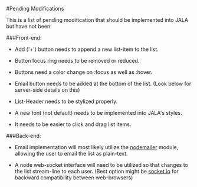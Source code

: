 #Pending Modifications

This is a list of pending modification that should be implemented
into JALA but have not been:

###Front-end:

  - Add ('+') button needs to append a new list-item to the list.

  - Button focus ring needs to be removed or reduced.

  - Buttons need a color change on :focus as well as :hover.

  - Email button needs to be added at the bottom of the list.
    (Look below for server-side details on this)

  - List-Header needs to be stylized properly.

  - A new font (not default) needs to be implemented into
    JALA's styles.

  - It needs to be easier to click and drag list items.

###Back-end:

  - Email implementation will most likely utilize the [nodemailer](https://www.npmjs.com/package/nodemailer)
    module, allowing the user to email the list as plain-text.

  - A node web-socket interface will need to be utilized so that
    changes to the list stream-line to each user.
    (Best option might be [socket.io](http://socket.io/) for
    backward compatibility between web-browsers)
